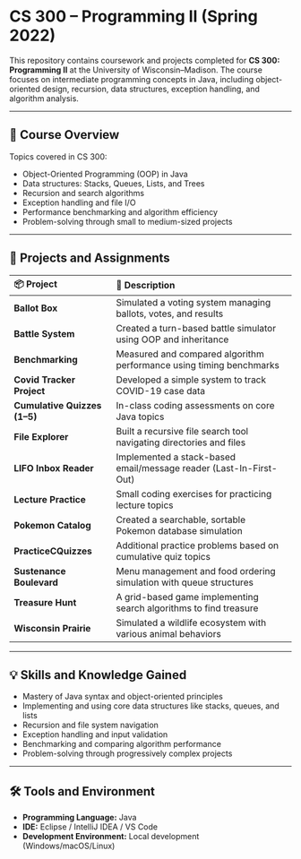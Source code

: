 # CS 300 – Programming II (Spring 2022)

This repository contains coursework and projects completed for **CS 300: Programming II** at the University of Wisconsin–Madison. The course focuses on intermediate programming concepts in Java, including object-oriented design, recursion, data structures, exception handling, and algorithm analysis.

---

## 📖 Course Overview

Topics covered in CS 300:

- Object-Oriented Programming (OOP) in Java
- Data structures: Stacks, Queues, Lists, and Trees
- Recursion and search algorithms
- Exception handling and file I/O
- Performance benchmarking and algorithm efficiency
- Problem-solving through small to medium-sized projects

---

## 📁 Projects and Assignments

| 📦 Project | 📑 Description |
|:---------------------|:---------------------------------------------------------|
| **Ballot Box** | Simulated a voting system managing ballots, votes, and results |
| **Battle System** | Created a turn-based battle simulator using OOP and inheritance |
| **Benchmarking** | Measured and compared algorithm performance using timing benchmarks |
| **Covid Tracker Project** | Developed a simple system to track COVID-19 case data |
| **Cumulative Quizzes (1–5)** | In-class coding assessments on core Java topics |
| **File Explorer** | Built a recursive file search tool navigating directories and files |
| **LIFO Inbox Reader** | Implemented a stack-based email/message reader (Last-In-First-Out) |
| **Lecture Practice** | Small coding exercises for practicing lecture topics |
| **Pokemon Catalog** | Created a searchable, sortable Pokemon database simulation |
| **PracticeCQuizzes** | Additional practice problems based on cumulative quiz topics |
| **Sustenance Boulevard** | Menu management and food ordering simulation with queue structures |
| **Treasure Hunt** | A grid-based game implementing search algorithms to find treasure |
| **Wisconsin Prairie** | Simulated a wildlife ecosystem with various animal behaviors |

---

## 💡 Skills and Knowledge Gained

- Mastery of Java syntax and object-oriented principles
- Implementing and using core data structures like stacks, queues, and lists
- Recursion and file system navigation
- Exception handling and input validation
- Benchmarking and comparing algorithm performance
- Problem-solving through progressively complex projects

---

## 🛠 Tools and Environment

- **Programming Language:** Java
- **IDE:** Eclipse / IntelliJ IDEA / VS Code
- **Development Environment:** Local development (Windows/macOS/Linux)
